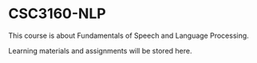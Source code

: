 # CSC3160-NLP
This course is about Fundamentals of Speech and Language Processing. 

Learning materials and assignments will be stored here.
